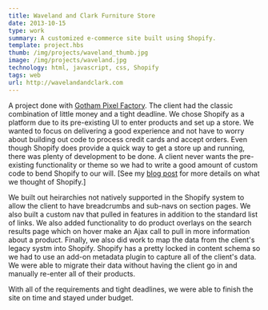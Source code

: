 ```yaml
---
title: Waveland and Clark Furniture Store 
date: 2013-10-15
type: work
summary: A customized e-commerce site built using Shopify. 
template: project.hbs
thumb: /img/projects/waveland_thumb.jpg
image: /img/projects/waveland.jpg
technology: html, javascript, css, Shopify 
tags: web
url: http://wavelandandclark.com
---
```

A project done with [Gotham Pixel Factory][1]. The client had the classic combination of little money and a tight deadline. We chose Shopify as a platform due to its pre-existing UI to enter products and set up a store. We wanted to focus on delivering a good experience and not have to worry about building out code to process credit cards and accept orders. Even though Shopify does provide a quick way to get a store up and running, there was plenty of development to be done. A client never
wants the pre-existing functionality or theme so we had to write a good amount of custom code to bend Shopify to our will. [See my [blog post][2] for more details on what we thought of Shopify.] 

We built out heirarchies not natively supported in the Shopify system to allow the client to have breadcrumbs and sub-navs on section pages. We also built a custom nav that pulled in features in addition to the standard list of links. We also added functionality to do product overlays on the search results page which on hover make an Ajax call to pull in more information about a product. Finally, we also did work to map the data from the client's legacy systm into Shopify. Shopify has a
pretty locked in content schema so we had to use an add-on metadata plugin to capture all of the client's data. We were able to migrate their data without having the client go in and manually re-enter all of their products. 

With all of the requirements and tight deadlines, we were able to finish the site on time and stayed under budget.

[1]: http://www.gothampixelfactory.com
[2]: /articles/shopify-thoughts/
